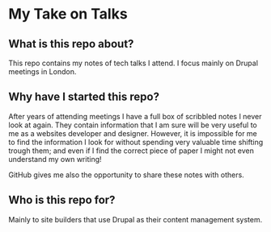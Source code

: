 # My Take on Talks
## What is this repo about?

This repo contains my notes of tech talks I attend. I focus mainly on Drupal meetings in London.

## Why have I started this repo?

After years of attending meetings I have a full box of scribbled notes I never look at again.
They contain information that I am sure will be very useful to me as a websites developer and designer.
However, it is impossible for me to find the information I look for without spending very valuable time shifting trough them;
and even if I find the correct piece of paper I might not even understand my own writing!

GitHub gives me also the opportunity to share these notes with others.

## Who is this repo for?

Mainly to site builders that use Drupal as their content management system.  
